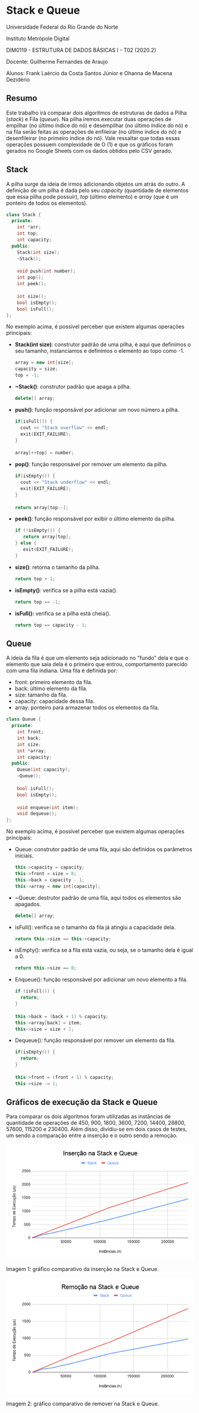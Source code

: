 # Stack e Queue

Universidade Federal do Rio Grande do Norte

Instituto Metrópole Digital

DIM0119 - ESTRUTURA DE DADOS BÁSICAS I - T02 (2020.2)

Docente: Guilherme Fernandes de Araujo

Alunos: Frank Laércio da Costa Santos Júnior e Ohanna de Macena Dezidério

## Resumo

Este trabalho irá comparar dois algoritmos de estruturas de dados a Pilha (*stack*) e Fila (*queue*). Na pilha iremos executar duas operações de empilhar (no último índice do nó) e desempilhar (no último índice do nó) e na fila serão feitas as operações de enfileirar (no último índice do nó) e desenfileirar (no primeiro índice do nó). Vale ressaltar que todas essas operações possuem complexidade de O (1) e que os gráficos foram gerados no Google Sheets com os dados obtidos pelo CSV gerado.

## Stack

A pilha surge da ideia de irmos adicionando objetos um atrás do outro. A definição de um pilha é dada pelo seu *capacity* (quantidade de elementos que essa pilha pode possuir), *top* (último elemento) e *array* (que é um ponteiro de todos os elementos).

```cpp
class Stack {
  private:
    int *arr;
    int top;
    int capacity;
  public:
    Stack(int size);
    ~Stack();

    void push(int number);
    int pop();
    int peek();

    int size();
    bool isEmpty();
    bool isFull();  
};
```

No exemplo acima, é possível perceber que existem algumas operações principais:

- **Stack(int size)**: construtor padrão de uma pilha, é aqui que definimos o seu tamanho, instanciamos e definimos o elemento ao topo como -1.

    ```cpp
    array = new int[size];
    capacity = size;
    top = -1;
    ```

- **~Stack()**: construtor padrão que apaga a pilha.

    ```cpp
    delete[] array;
    ```

- **push()**: função responsável por adicionar um novo número a pilha.

    ```cpp
    if(isFull()) {
      cout << "Stack overflow" << endl;
      exit(EXIT_FAILURE);
    }

    array[++top] = number;
    ```

- **pop()**: função responsável por remover um elemento da pilha.

    ```cpp
    if(isEmpty()) {
      cout << "Stack underflow" << endl;
      exit(EXIT_FAILURE);
    }

    return array[top--];
    ```

- **peek()**: função responsável por exibir o último elemento da pilha.

    ```cpp
    if (!isEmpty()) {
       return array[top];
    } else {
       exit(EXIT_FAILURE);
    }
    ```

- **size()**: retorna o tamanho da pilha.

    ```cpp
    return top + 1;
    ```

- **isEmpty()**: verifica se a pilha está vazia().

    ```cpp
    return top == -1;
    ```

- **isFull():** verifica se a pilha está cheia().

    ```cpp
    return top == capacity - 1;
    ```

## Queue

A ideia da fila é que um elemento seja adicionado no "fundo" dela e que o elemento que saia dela é o primeiro que entrou, comportamento parecido com uma fila indiana. Uma fila é definida por:

- front: primeiro elemento da fila.
- back: último elemento da fila.
- size: tamanho da fila.
- capacity: capacidade dessa fila.
- array: ponteiro para armazenar todos os elementos da fila.

```cpp
class Queue {
  private:
    int front;
    int back;
    int size;
    int *array;
    int capacity;
  public:
    Queue(int capacity);
    ~Queue();

    bool isFull();
    bool isEmpty();

    void enqueue(int item);
    void dequeue();
};
```

No exemplo acima, é possível perceber que existem algumas operações principais:

- Queue: construtor padrão de uma fila, aqui são definidos os parâmetros iniciais.

    ```cpp
    this->capacity = capacity;
    this->front = size = 0;
    this->back = capacity - 1;
    this->array = new int[capacity];
    ```

- ~Queue: destrutor padrão de uma fila, aqui todos os elementos são apagados.

    ```cpp
    delete[] array;
    ```

- isFull(): verifica se o tamanho da fila já atingiu a capacidade dela.

    ```cpp
    return this->size == this->capacity;
    ```

- isEmpty(): verifica se a fila está vazia, ou seja, se o tamanho dela é igual a 0.

    ```cpp
    return this->size == 0;
    ```

- Enqueue(): função responsável  por adicionar um novo elemento a fila.

    ```cpp
    if (isFull()) {
      return;
    }

    this->back = (back + 1) % capacity;
    this->array[back] = item; 
    this->size = size + 1;
    ```

- Dequeue(): função responsável  por remover um elemento da fila.

    ```cpp
    if(isEmpty()) {
      return;
    }

    this->front = (front + 1) % capacity;
    this->size -= 1;
    ```

## Gráficos de execução da Stack e Queue

Para comparar os dois algoritmos foram utilizadas as instâncias de quantidade de operações de 450, 900, 1800, 3600, 7200, 14400, 28800, 57600, 115200 e 230400. Além disso, dividiu-se em dois casos de testes, um sendo a comparação entre a inserção e o outro sendo a remoção. 

<img src="assets/Inserção na Stack e Queue.png" alt="Inserção da Stack e Queue" />

Imagem 1: gráfico comparativo da inserção na Stack e Queue.

<img src="assets/Remoção na Stack e Queue.png" alt="Remoção da Stack e Queue" />

Imagem 2: gráfico comparativo de remover na Stack e Queue.
